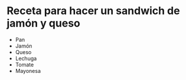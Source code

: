 # **Receta para hacer un sandwich de jamón y queso**

- Pan
- Jamón
- Queso
- Lechuga
- Tomate
- Mayonesa